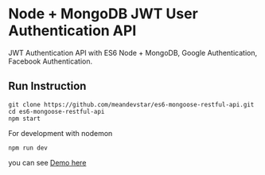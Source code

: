 # Node + MongoDB JWT User Authentication API
JWT Authentication API with ES6 Node + MongoDB, Google Authentication, Facebook Authentication.

## Run Instruction
```
git clone https://github.com/meandevstar/es6-mongoose-restful-api.git
cd es6-mongoose-restful-api
npm start
```

For development with nodemon
```
npm run dev
```

you can see [Demo here](https://agile-thicket-20112.herokuapp.com)
